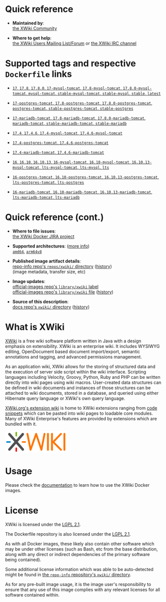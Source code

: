 <!--

********************************************************************************

WARNING:

    DO NOT EDIT "xwiki/README.md"

    IT IS AUTO-GENERATED

    (from the other files in "xwiki/" combined with a set of templates)

********************************************************************************

-->

# Quick reference

-	**Maintained by**:  
	[the XWiki Community](https://github.com/xwiki-contrib/docker-xwiki)

-	**Where to get help**:  
	[the XWiki Users Mailing List/Forum](http://dev.xwiki.org/xwiki/bin/view/Community/MailingLists) or [the XWiki IRC channel](http://dev.xwiki.org/xwiki/bin/view/Community/IRC)

# Supported tags and respective `Dockerfile` links

-	[`17`, `17.8`, `17.8.0`, `17-mysql-tomcat`, `17.8-mysql-tomcat`, `17.8.0-mysql-tomcat`, `mysql-tomcat`, `stable-mysql-tomcat`, `stable-mysql`, `stable`, `latest`](https://github.com/xwiki-contrib/docker-xwiki/blob/2ce93543fbe0ae91515d65b66754ee08d2ed0ebb/17/mysql-tomcat/Dockerfile)

-	[`17-postgres-tomcat`, `17.8-postgres-tomcat`, `17.8.0-postgres-tomcat`, `postgres-tomcat`, `stable-postgres-tomcat`, `stable-postgres`](https://github.com/xwiki-contrib/docker-xwiki/blob/2ce93543fbe0ae91515d65b66754ee08d2ed0ebb/17/postgres-tomcat/Dockerfile)

-	[`17-mariadb-tomcat`, `17.8-mariadb-tomcat`, `17.8.0-mariadb-tomcat`, `mariadb-tomcat`, `stable-mariadb-tomcat`, `stable-mariadb`](https://github.com/xwiki-contrib/docker-xwiki/blob/2ce93543fbe0ae91515d65b66754ee08d2ed0ebb/17/mariadb-tomcat/Dockerfile)

-	[`17.4`, `17.4.6`, `17.4-mysql-tomcat`, `17.4.6-mysql-tomcat`](https://github.com/xwiki-contrib/docker-xwiki/blob/c2b009e58724adc8395a81f1c22bf3d86ffbc2be/17.4/mysql-tomcat/Dockerfile)

-	[`17.4-postgres-tomcat`, `17.4.6-postgres-tomcat`](https://github.com/xwiki-contrib/docker-xwiki/blob/c2b009e58724adc8395a81f1c22bf3d86ffbc2be/17.4/postgres-tomcat/Dockerfile)

-	[`17.4-mariadb-tomcat`, `17.4.6-mariadb-tomcat`](https://github.com/xwiki-contrib/docker-xwiki/blob/c2b009e58724adc8395a81f1c22bf3d86ffbc2be/17.4/mariadb-tomcat/Dockerfile)

-	[`16`, `16.10`, `16.10.13`, `16-mysql-tomcat`, `16.10-mysql-tomcat`, `16.10.13-mysql-tomcat`, `lts-mysql-tomcat`, `lts-mysql`, `lts`](https://github.com/xwiki-contrib/docker-xwiki/blob/158215689a72b6b055f40bf1e0fb79c013d893b5/16/mysql-tomcat/Dockerfile)

-	[`16-postgres-tomcat`, `16.10-postgres-tomcat`, `16.10.13-postgres-tomcat`, `lts-postgres-tomcat`, `lts-postgres`](https://github.com/xwiki-contrib/docker-xwiki/blob/158215689a72b6b055f40bf1e0fb79c013d893b5/16/postgres-tomcat/Dockerfile)

-	[`16-mariadb-tomcat`, `16.10-mariadb-tomcat`, `16.10.13-mariadb-tomcat`, `lts-mariadb-tomcat`, `lts-mariadb`](https://github.com/xwiki-contrib/docker-xwiki/blob/158215689a72b6b055f40bf1e0fb79c013d893b5/16/mariadb-tomcat/Dockerfile)

# Quick reference (cont.)

-	**Where to file issues**:  
	[the XWiki Docker JIRA project](http://jira.xwiki.org/browse/XDOCKER)

-	**Supported architectures**: ([more info](https://github.com/docker-library/official-images#architectures-other-than-amd64))  
	[`amd64`](https://hub.docker.com/r/amd64/xwiki/), [`arm64v8`](https://hub.docker.com/r/arm64v8/xwiki/)

-	**Published image artifact details**:  
	[repo-info repo's `repos/xwiki/` directory](https://github.com/docker-library/repo-info/blob/master/repos/xwiki) ([history](https://github.com/docker-library/repo-info/commits/master/repos/xwiki))  
	(image metadata, transfer size, etc)

-	**Image updates**:  
	[official-images repo's `library/xwiki` label](https://github.com/docker-library/official-images/issues?q=label%3Alibrary%2Fxwiki)  
	[official-images repo's `library/xwiki` file](https://github.com/docker-library/official-images/blob/master/library/xwiki) ([history](https://github.com/docker-library/official-images/commits/master/library/xwiki))

-	**Source of this description**:  
	[docs repo's `xwiki/` directory](https://github.com/docker-library/docs/tree/master/xwiki) ([history](https://github.com/docker-library/docs/commits/master/xwiki))

# What is XWiki

[XWiki](http://xwiki.org) is a free wiki software platform written in Java with a design emphasis on extensibility. XWiki is an enterprise wiki. It includes WYSIWYG editing, OpenDocument based document import/export, semantic annotations and tagging, and advanced permissions management.

As an application wiki, XWiki allows for the storing of structured data and the execution of server side script within the wiki interface. Scripting languages including Velocity, Groovy, Python, Ruby and PHP can be written directly into wiki pages using wiki macros. User-created data structures can be defined in wiki documents and instances of those structures can be attached to wiki documents, stored in a database, and queried using either Hibernate query language or XWiki's own query language.

[XWiki.org's extension wiki](http://extensions.xwiki.org) is home to XWiki extensions ranging from [code snippets](http://snippets.xwiki.org) which can be pasted into wiki pages to loadable core modules. Many of XWiki Enterprise's features are provided by extensions which are bundled with it.

![logo](https://raw.githubusercontent.com/docker-library/docs/6fb07a8dacbad5cc548b87e4c267823a4aa98660/xwiki/logo.png)

# Usage

Please check the [documentation](https://github.com/xwiki-contrib/docker-xwiki/blob/master/README.md) to learn how to use the XWiki Docker images.

# License

XWiki is licensed under the [LGPL 2.1](https://github.com/xwiki-contrib/docker-xwiki/blob/master/LICENSE).

The Dockerfile repository is also licensed under the [LGPL 2.1](https://github.com/xwiki-contrib/docker-xwiki/blob/master/LICENSE).

As with all Docker images, these likely also contain other software which may be under other licenses (such as Bash, etc from the base distribution, along with any direct or indirect dependencies of the primary software being contained).

Some additional license information which was able to be auto-detected might be found in [the `repo-info` repository's `xwiki/` directory](https://github.com/docker-library/repo-info/tree/master/repos/xwiki).

As for any pre-built image usage, it is the image user's responsibility to ensure that any use of this image complies with any relevant licenses for all software contained within.
